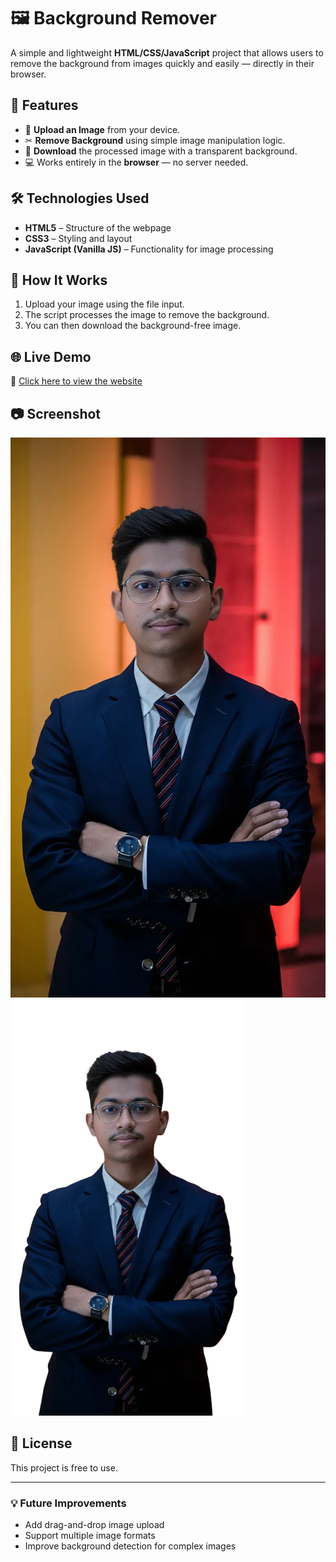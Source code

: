 # 🖼️ Background Remover

A simple and lightweight **HTML/CSS/JavaScript** project that allows users to remove the background from images quickly and easily — directly in their browser.

## 🚀 Features
- 📂 **Upload an Image** from your device.
- ✂ **Remove Background** using simple image manipulation logic.
- 💾 **Download** the processed image with a transparent background.
- 💻 Works entirely in the **browser** — no server needed.

## 🛠️ Technologies Used
- **HTML5** – Structure of the webpage
- **CSS3** – Styling and layout
- **JavaScript (Vanilla JS)** – Functionality for image processing

## 📸 How It Works
1. Upload your image using the file input.
2. The script processes the image to remove the background.
3. You can then download the background-free image.

## 🌐 Live Demo
🔗 [Click here to view the website](https://arjun5354.github.io/BACKGROUND-REMOVER/)

## 📷 Screenshot
![Background Remover Screenshot](./assets/imageOri.png)
![Background Removed Screenshot](./assets/imageBgRem.png)

## 📄 License
This project is free to use.

---

### 💡 Future Improvements
- Add drag-and-drop image upload
- Support multiple image formats
- Improve background detection for complex images

